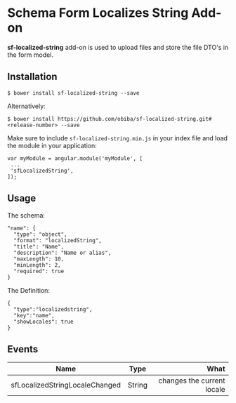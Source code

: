 Schema Form Localizes String Add-on
===================================
 
**sf-localized-string** add-on is used to upload files and store the file DTO's in the form model.

Installation
------------

```
$ bower install sf-localized-string --save
```

Alternatively:

```
$ bower install https://github.com/obiba/sf-localized-string.git#<release-number> --save
```


Make sure to include `sf-localized-string.min.js` in your index file and load the module in your application:

```
var myModule = angular.module('myModule', [
 ...
 'sfLocalizedString',
]);
```

Usage
-----

The schema:

```
"name": {
  "type": "object",
  "format": "localizedString",
  "title": "Name",
  "description": "Name or alias",
  "maxLength": 10,
  "minLength": 2,
  "required": true
}
```

The Definition:

```
{
  "type":"localizedstring",
  "key":"name",
  "showLocales": true
}
```

Events
------


| Name          | Type          | What |
| ------------- |:-------------:| -----:|
| sfLocalizedStringLocaleChanged| String        | changes the current locale|

